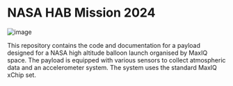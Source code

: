 # NASA HAB Mission 2024
![image](https://user-images.githubusercontent.com/107643197/221375419-d97fc3f7-f874-4c50-b7d7-c1082380f069.png)

This repository contains the code and documentation for a payload designed for a NASA high altitude balloon launch organised by MaxIQ space. The payload is equipped with various sensors to collect atmospheric data and an accelerometer system. The system uses the standard MaxIQ xChip set.

